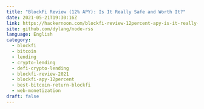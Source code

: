 ```yaml
---
title: "BlockFi Review (12% APY): Is It Really Safe and Worth It?"
date: 2021-05-21T19:30:16Z
link: https://hackernoon.com/blockfi-review-12percent-apy-is-it-really-safe-and-worth-it-cb133459?source=rss&utm_medium=RSS&utm_source=news.12bit.vn
site: github.com/dylang/node-rss
language: English
category:
  - blockfi
  - bitcoin
  - lending
  - crypto-lending
  - defi-crypto-lending
  - blockfi-review-2021
  - blockfi-apy-12percent
  - best-bitcoin-return-blockfi
  - web-monetization
draft: false
---
```


